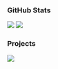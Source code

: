 ### GitHub Stats

[![](https://github-readme-stats.vercel.app/api?username=hjl2011&show_icons=true&include_all_commits=true)](https://github.com/hjl2011)
[![](https://github-readme-stats.vercel.app/api/top-langs/?username=hjl2011)](https://github.com/hjl2011)

### Projects

[![](https://github-readme-stats.vercel.app/api/pin/?username=hjl2011&repo=LS-Paintboard-AutoPaint&show_owner=true)](https://github.com/hjl2011/LS-Paintboard-AutoPaint)
